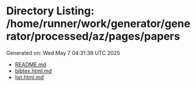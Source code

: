 # Directory Listing: /home/runner/work/generator/generator/processed/az/pages/papers
Generated on: Wed May  7 04:31:38 UTC 2025

- [README.md](README.md)
- [bibtex.html.md](bibtex.html.md)
- [list.html.md](list.html.md)
